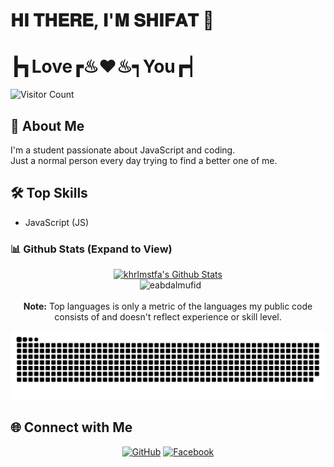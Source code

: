 # 𝐇𝐈 𝐓𝐇𝐄𝐑𝐄, 𝐈'𝐌 𝐒𝐇𝐈𝐅𝐀𝐓 👋
# ┣┓Love┏♨❤♨┑You┏┥
![Visitor Count](https://komarev.com/ghpvc/?username=mdraselm325&color=blueviolet)

## 👤 About Me
I'm a student passionate about JavaScript and coding.  
Just a normal person every day trying to find a better one of me.

## 🛠️ Top Skills
- JavaScript (JS)




### 📊 Github Stats (Expand to View) 

  <p align="center">
    <a href="https://github.com/mdraselm325/github-readme-stats"><img alt="khrlmstfa's Github Stats" src="https://github-readme-stats.vercel.app/api?username=KAKASHI-V5&show_icons=true&count_private=true&theme=algolia" height="192px"/></a>
<br/>
  &nbsp;
	  <img src="https://github-readme-stats.vercel.app/api/top-langs?username=KAKASHI-V5&show_icons=true&locale=en&layout=compact&theme=algolia" alt="eabdalmufid" height="192px"/>
  <br/>
<br/>
  <b>Note:</b> Top languages is only a metric of the languages my public code consists of and doesn't reflect experience or skill level.
  </p>


</details>

<p align="center">
<img src="https://github.com/Platane/snk/raw/output/github-contribution-grid-snake.svg" alt="nz" width="700"/>
</p>

## 🌐 Connect with Me
<p align="center">
	<a href="https://github.com/KAKASHI-V5/"><img src="https://img.icons8.com/bubbles/50/000000/github.png" alt="GitHub"/></a>
	<a href="https://www.facebook.com/darkshifat/"><img src="https://img.icons8.com/bubbles/50/000000/facebook.png" alt="Facebook"/></a>
	
</p>
